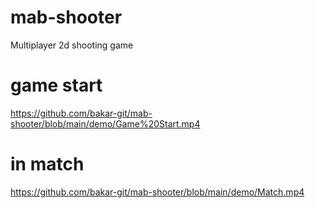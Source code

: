 # mab-shooter
Multiplayer 2d shooting game


# game start
https://github.com/bakar-git/mab-shooter/blob/main/demo/Game%20Start.mp4

# in match
https://github.com/bakar-git/mab-shooter/blob/main/demo/Match.mp4